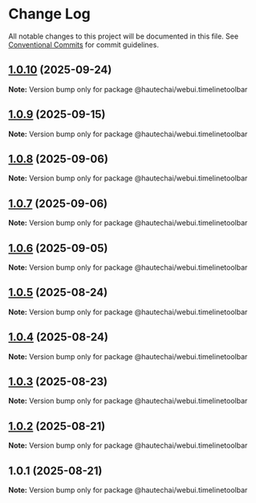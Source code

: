 # Change Log

All notable changes to this project will be documented in this file.
See [Conventional Commits](https://conventionalcommits.org) for commit guidelines.

## [1.0.10](https://github.com/HautechAI/webui/compare/@hautechai/webui.timelinetoolbar@1.0.9...@hautechai/webui.timelinetoolbar@1.0.10) (2025-09-24)

**Note:** Version bump only for package @hautechai/webui.timelinetoolbar

## [1.0.9](https://github.com/HautechAI/webui/compare/@hautechai/webui.timelinetoolbar@1.0.8...@hautechai/webui.timelinetoolbar@1.0.9) (2025-09-15)

**Note:** Version bump only for package @hautechai/webui.timelinetoolbar

## [1.0.8](https://github.com/HautechAI/webui/compare/@hautechai/webui.timelinetoolbar@1.0.7...@hautechai/webui.timelinetoolbar@1.0.8) (2025-09-06)

**Note:** Version bump only for package @hautechai/webui.timelinetoolbar

## [1.0.7](https://github.com/HautechAI/webui/compare/@hautechai/webui.timelinetoolbar@1.0.6...@hautechai/webui.timelinetoolbar@1.0.7) (2025-09-06)

**Note:** Version bump only for package @hautechai/webui.timelinetoolbar

## [1.0.6](https://github.com/HautechAI/webui/compare/@hautechai/webui.timelinetoolbar@1.0.5...@hautechai/webui.timelinetoolbar@1.0.6) (2025-09-05)

**Note:** Version bump only for package @hautechai/webui.timelinetoolbar

## [1.0.5](https://github.com/HautechAI/webui/compare/@hautechai/webui.timelinetoolbar@1.0.4...@hautechai/webui.timelinetoolbar@1.0.5) (2025-08-24)

**Note:** Version bump only for package @hautechai/webui.timelinetoolbar

## [1.0.4](https://github.com/HautechAI/webui/compare/@hautechai/webui.timelinetoolbar@1.0.3...@hautechai/webui.timelinetoolbar@1.0.4) (2025-08-24)

**Note:** Version bump only for package @hautechai/webui.timelinetoolbar

## [1.0.3](https://github.com/HautechAI/webui/compare/@hautechai/webui.timelinetoolbar@1.0.2...@hautechai/webui.timelinetoolbar@1.0.3) (2025-08-23)

**Note:** Version bump only for package @hautechai/webui.timelinetoolbar

## [1.0.2](https://github.com/HautechAI/webui/compare/@hautechai/webui.timelinetoolbar@1.0.1...@hautechai/webui.timelinetoolbar@1.0.2) (2025-08-21)

**Note:** Version bump only for package @hautechai/webui.timelinetoolbar

## 1.0.1 (2025-08-21)

**Note:** Version bump only for package @hautechai/webui.timelinetoolbar

